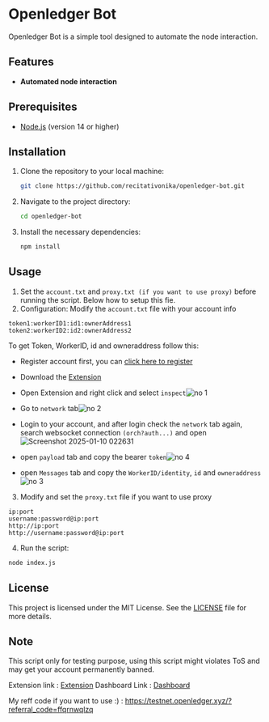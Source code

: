# Openledger Bot
Openledger Bot is a simple tool designed to automate the node interaction.

## Features
- **Automated node interaction**

## Prerequisites
- [Node.js](https://nodejs.org/) (version 14 or higher)

## Installation

1. Clone the repository to your local machine:
   ```bash
   git clone https://github.com/recitativonika/openledger-bot.git
   ```
2. Navigate to the project directory:
   ```bash
   cd openledger-bot
   ```
4. Install the necessary dependencies:
   ```bash
   npm install
   ```

## Usage

1. Set the `account.txt` and `proxy.txt (if you want to use proxy)` before running the script. Below how to setup this fie.
2. Configuration:
   Modify the `account.txt` file with your account info
```
token1:workerID1:id1:ownerAddress1
token2:workerID2:id2:ownerAddress2
```
To get Token, WorkerID, id and owneraddress follow this:
- Register account first, you can [click here to register](https://testnet.openledger.xyz/?referral_code=ffqrnwqlzq)
- Download the [Extension](https://chromewebstore.google.com/detail/teneo-community-node/emcclcoaglgcpoognfiggmhnhgabppkm)
- Open Extension and right click and select `inspect`![no 1](https://github.com/user-attachments/assets/8abd970b-c1bc-44e1-b305-a9d76e7af063)

- Go to `network` tab![no 2](https://github.com/user-attachments/assets/4fa5e1ce-b49c-46c4-b70e-26307d465d62)

- Login to your account, and after login check the `network` tab again, search websocket connection `(orch?auth...)` and open![Screenshot 2025-01-10 022631](https://github.com/user-attachments/assets/a09ab2e5-7873-44c4-a3ce-26feb0ee1dd0)

- open `payload` tab and copy the bearer `token`![no 4](https://github.com/user-attachments/assets/1a14f452-ae2a-46e6-8d14-1a4d24ebd357)

- open `Messages` tab and copy the `WorkerID/identity`, `id` and `owneraddress` ![no 3](https://github.com/user-attachments/assets/ec6069e8-6a22-45cd-bdc5-ac9352b155f5)



3. Modify and set the `proxy.txt` file if you want to use proxy
```
ip:port
username:password@ip:port
http://ip:port
http://username:password@ip:port
```
4. Run the script:
```bash
node index.js
```

## License
This project is licensed under the MIT License. See the [LICENSE](LICENSE) file for more details.

## Note
This script only for testing purpose, using this script might violates ToS and may get your account permanently banned.

Extension link : [Extension](https://chromewebstore.google.com/detail/teneo-community-node/emcclcoaglgcpoognfiggmhnhgabppkm)
Dashboard Link : [Dashboard](https://testnet.openledger.xyz/?referral_code=ffqrnwqlzq)

My reff code if you want to use :) : https://testnet.openledger.xyz/?referral_code=ffqrnwqlzq

